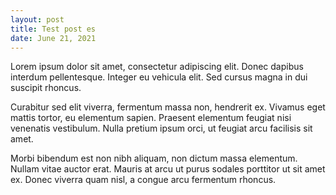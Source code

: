 ```yaml
---
layout: post
title: Test post es
date: June 21, 2021
---
```

Lorem ipsum dolor sit amet, consectetur adipiscing elit. Donec dapibus interdum pellentesque. Integer eu vehicula elit. Sed cursus magna in dui suscipit rhoncus.

Curabitur sed elit viverra, fermentum massa non, hendrerit ex. Vivamus eget mattis tortor, eu elementum sapien. Praesent elementum feugiat nisi venenatis vestibulum. Nulla pretium ipsum orci, ut feugiat arcu facilisis sit amet.

Morbi bibendum est non nibh aliquam, non dictum massa elementum. Nullam vitae auctor erat. Mauris at arcu ut purus sodales porttitor ut sit amet ex. Donec viverra quam nisl, a congue arcu fermentum rhoncus.